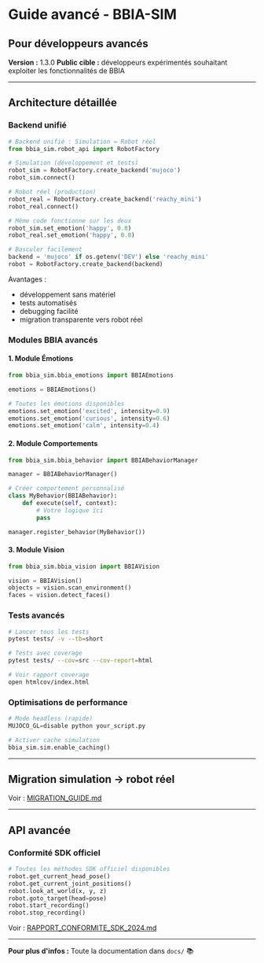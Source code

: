 # Guide avancé - BBIA-SIM

## Pour développeurs avancés

**Version :** 1.3.0
**Public cible :** développeurs expérimentés souhaitant exploiter les fonctionnalités de BBIA

---

## Architecture détaillée

### Backend unifié

```python
# Backend unifié : Simulation ↔ Robot réel
from bbia_sim.robot_api import RobotFactory

# Simulation (développement et tests)
robot_sim = RobotFactory.create_backend('mujoco')
robot_sim.connect()

# Robot réel (production)
robot_real = RobotFactory.create_backend('reachy_mini')
robot_real.connect()

# Même code fonctionne sur les deux
robot_sim.set_emotion('happy', 0.8)
robot_real.set_emotion('happy', 0.8)

# Basculer facilement
backend = 'mujoco' if os.getenv('DEV') else 'reachy_mini'
robot = RobotFactory.create_backend(backend)
```

Avantages :
- développement sans matériel
- tests automatisés
- debugging facilité
- migration transparente vers robot réel

### Modules BBIA avancés

#### 1. Module Émotions
```python
from bbia_sim.bbia_emotions import BBIAEmotions

emotions = BBIAEmotions()

# Toutes les émotions disponibles
emotions.set_emotion('excited', intensity=0.9)
emotions.set_emotion('curious', intensity=0.6)
emotions.set_emotion('calm', intensity=0.4)
```

#### 2. Module Comportements
```python
from bbia_sim.bbia_behavior import BBIABehaviorManager

manager = BBIABehaviorManager()

# Créer comportement personnalisé
class MyBehavior(BBIABehavior):
    def execute(self, context):
        # Votre logique ici
        pass

manager.register_behavior(MyBehavior())
```

#### 3. Module Vision
```python
from bbia_sim.bbia_vision import BBIAVision

vision = BBIAVision()
objects = vision.scan_environment()
faces = vision.detect_faces()
```

### Tests avancés

```bash
# Lancer tous les tests
pytest tests/ -v --tb=short

# Tests avec coverage
pytest tests/ --cov=src --cov-report=html

# Voir rapport coverage
open htmlcov/index.html
```

### Optimisations de performance

```python
# Mode headless (rapide)
MUJOCO_GL=disable python your_script.py

# Activer cache simulation
bbia_sim.sim.enable_caching()
```

---

## Migration simulation → robot réel

Voir : [MIGRATION_GUIDE.md](MIGRATION_GUIDE.md)

---

## API avancée

### Conformité SDK officiel

```python
# Toutes les méthodes SDK officiel disponibles
robot.get_current_head_pose()
robot.get_current_joint_positions()
robot.look_at_world(x, y, z)
robot.goto_target(head=pose)
robot.start_recording()
robot.stop_recording()
```

Voir : [RAPPORT_CONFORMITE_SDK_2024.md](./RAPPORT_CONFORMITE_SDK_2024.md)

---

**Pour plus d'infos :** Toute la documentation dans `docs/` 📚

